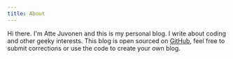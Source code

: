 ```yaml
---
title: About
---
```


Hi there. I'm Atte Juvonen and this is my personal blog.
I write about coding and other geeky interests.
This blog is open sourced on [GitHub](https://www.github.com/baobabKoodaa/blog/),
feel free to submit corrections or use the code to create your own blog.

<re-img src="avatar-large.jpeg"></re-img>

<re-icons></re-icons>